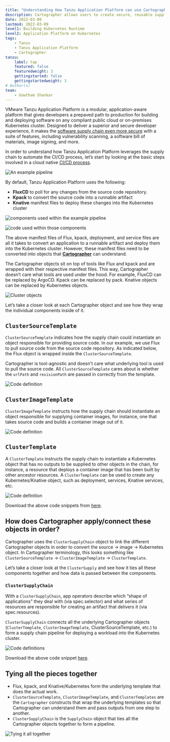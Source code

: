 ```yaml
---
title: "Understanding How Tanzu Application Platform can use Cartographer's Supply Chain to Automate the CI/CD Process"
description: Cartographer allows users to create secure, reusable supply chains. In this guide, learn how Cartographer is used within VMware Tanzu Application Platform to automate CI/CD pipelines.
date: 2022-03-09
lastmod: 2022-03-09
level1: Building Kubernetes Runtime
level2: Application Platform on Kubernetes
tags:
    - Tanzu
    - Tanzu Application Platform
    - Cartographer
tanzu:
    label: tap
    featured: false
    featuredweight: 3
    gettingstarted: false
    gettingstartedweight: 3
# Author(s)
team:
    - Gowtham Shankar
---
```


VMware Tanzu Application Platform is a modular, application-aware platform that gives developers a prepaved path to production for building and deploying software on any compliant public cloud or on-premises Kubernetes cluster. Designed to deliver a superior and secure developer experience, it makes the [software supply chain even more secure](https://tanzu.vmware.com/developer/guides/supply-chain-choreography/) with a suite of features, including vulnerability scanning, a software bill of materials, image signing, and more.

In order to understand how Tanzu Application Platform leverages the supply chain to automate the CI/CD process, let’s start by looking at the basic steps involved in a cloud native [CI/CD process](https://tanzu.vmware.com/developer/guides/ci-cd-what-is/).

![An example pipeline](images/image1.jpg)

By default, Tanzu Application Platform uses the following:

-   **FluxCD** to poll for any changes from the source code repository.
-   **Kpack** to convert the source code into a runnable artifact
-   **Knative** manifest files to deploy these changes into the Kubernetes cluster

![components used within the example pipeline](images/image2.jpg)

![code used within those components](images/image3.jpg)

The above manifest files of Flux, kpack, deployment, and service files are all it takes to convert an application to a runnable artifact and deploy them into the Kubernetes cluster. However, these manifest files need to be converted into objects that **[Cartographer](https://cartographer.sh/)** can understand.

The Cartographer objects sit on top of tools like Flux and kpack and are wrapped with their respective manifest files. This way, Cartographer doesn’t care what tools are used under the hood. For example, FluxCD can be replaced by ArgoCD. Kpack can be replaced by pack. Knative objects can be replaced by Kubernetes objects.

![Cluster objects](images/image4.jpg)

Let’s take a closer look at each Cartographer object and see how they wrap the individual components inside of it.

## `ClusterSourceTemplate`

`ClusterSourceTemplate` indicates how the supply chain could instantiate an object responsible for providing source code. In our example, we use Flux to pull source code from the source code repository. As indicated below, the Flux object is wrapped inside the `ClusterSourceTemplate`.

Cartographer is tool-agnostic and doesn't care what underlying tool is used to pull the source code. All `ClusterSourceTemplate` cares about is whether the `urlPath` and `revisionPath` are passed in correctly from the template.

![Code definition](images/image5.jpg)

## `ClusterImageTemplate`

`ClusterImageTemplate` instructs how the supply chain should instantiate an object responsible for supplying container images, for instance, one that takes source code and builds a container image out of it.

![Code definition](images/image6.jpg)

## `ClusterTemplate`

A `ClusterTemplate` instructs the supply chain to instantiate a Kubernetes object that has no outputs to be supplied to other objects in the chain, for instance, a resource that deploys a container image that has been built by other ancestor resources. A `ClusterTemplate` can be used to create any Kubernetes/Knative object, such as deployment, services, Knative services, etc.

![Code definition](images/image7.jpg)

Download the above code snippets from [here](https://github.com/gowthamshankar99/tanzu_tap_supplychains/blob/main/cartographer_files/cartographer_objects.yml).

## How does Cartographer apply/connect these objects in order?

Cartographer uses the `ClusterSupplyChain` object to link the different Cartographer objects in order to convert the source -> image -> Kubernetes object. In Cartographer terminology, this looks something like `ClusterSourceTemplate` -> `ClusterImageTemplate` -> `ClusterTemplate`.

Let’s take a closer look at the `ClusterSupply` and see how it ties all these components together and how data is passed between the components.

### `ClusterSupplyChain`

With a `ClusterSupplyChain`, app operators describe which “shape of applications” they deal with (via spec.selector) and what series of resources are responsible for creating an artifact that delivers it (via spec.resources).

`ClusterSupplyChain` connects all the underlying Cartographer objects (`ClusterTemplate`, `ClusterImageTemplate`, ClusterSourceTemplate, etc.) to form a supply chain pipeline for deploying a workload into the Kubernetes cluster.

![Code definitions](images/image8.jpg)

Download the above code snippet [here](https://github.com/gowthamshankar99/tanzu_tap_supplychains/blob/main/supply_chain.yml).

## Tying all the pieces together

-   Flux, kpack, and Knative/Kubernetes form the underlying template that does the actual work.
-   `ClusterSourceTemplate`, `ClusterImageTemplate`, and `ClusterTemplates` are the `Cartographer` constructs that wrap the underlying templates so that Cartographer can understand them and pass outputs from one step to another.
-   `ClusterSupplyChain` is the `SupplyChain` object that ties all the Cartographer objects together to form a pipeline.

![Tying it all together](images/image9.jpg)

